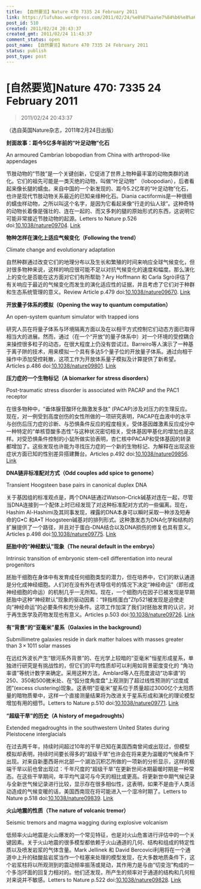 ```yaml
---
title: 【自然要览】Nature 470 7335 24 February 2011
link: https://lufuhao.wordpress.com/2011/02/24/%e8%87%aa%e7%84%b6%e8%a6%81%e8%a7%88nature-470-7335-24-february-2011/
post_id: 510
created: 2011/02/24 20:43:37
created_gmt: 2011/02/24 11:43:37
comment_status: open
post_name: 【自然要览】Nature 470 7335 24 February 2011
status: publish
post_type: post
---
```


# [自然要览]Nature 470: 7335 24 February 2011

> 2011/02/24 20:43:37

 

（选自英国Nature杂志，2011年2月24日出版）

  
**封面故事：距今5亿多年前的“叶足动物”化石**

An armoured Cambrian lobopodian from China with arthropod-like appendages

节肢动物的“节肢”是一个关键创新，它促进了世界上物种最丰富的动物类群的进化。它们的祖先可能是一类灭绝的动物，叫做“叶足动物” （lobopodian），后者看起来像长腿的蠕虫。来自中国的一个新发现的、距今5.2亿年的“叶足动物”化石，也许是现代节肢动物关系最近的已知亲缘种化石。Diania cactiformis是一种很细的蠕虫样动物，之所以叫这个名字，是因为它看起来像“行走的仙人球”。这种奇特的动物长着像是强壮的、连在一起的、而又多刺的腿的原始形式的东西，这说明它可能非常接近节肢动物的起源。Letters to Nature p.526 doi:[10.1038/nature09704](http://doi.org/10.1038/nature09704). [Link](http://www.natureasia.com/ch/nature/updates/index.php?i=81982&issue=7335)

**物种怎样在演化上适应气候变化（Following the trend）**

Climate change and evolutionary adaptation

自然种群通过改变它们的地理分布以及生长和繁殖的时间来响应全球气候变化，但对很多物种来说，这样的响应很可能不足以对抗气候变化的速度和幅度。那么演化上的变化是否能在这方面对它们有所帮助？Ary Hoffmann 和 Carla Sgrò评估了有关响应于最近的气候变化而发生的演化适应性的证据，并且考虑了它们对于种群和生态系统管理的意义。Review Article p.479 doi:[10.1038/nature09670](http://doi.org/10.1038/nature09670). [Link](http://www.natureasia.com/ch/nature/updates/index.php?i=81959&issue=7335)

**开放量子体系的模拟（Opening the way to quantum computation）**

An open-system quantum simulator with trapped ions

研究人员在将量子体系与环境隔离方面以及在以相干方式控制它们动态方面已取得相当大的进展。然而，通过（在一个“开放”的量子体系中）对一个环境的受控耦合来操控很多粒子的动态，在很大程度上仍没有尝试过。Barreiro等人演示了一种基于离子阱的技术，用来模拟一个具有多达5个量子位的开放量子体系。通过向相干操作中添加受控耗散，这项工作为开放体系量子模拟及计算提供了新希望。Articles p.486 doi:[10.1038/nature09801](http://doi.org/10.1038/nature09801). [Link](http://www.natureasia.com/ch/nature/updates/index.php?i=81961&issue=7335)

**压力症的一个生物标记（A biomarker for stress disorders）**

Post-traumatic stress disorder is associated with PACAP and the PAC1 receptor

在很多物种中，“垂体腺苷酸环化酶激发多肽” (PACAP)涉及对压力的生理反应。现在，对一例受到高度创伤的女性所做的一项研究表明，PACAP在血液中的水平与创伤后压力症的诊断、与恐惧条件反应的程度相关。受体基因雌激素反应成分中一种特定的“单核苷酸多态性”与这种状况密切相关，受体基因甲基化的增加也是这样。对受恐惧条件控制的小鼠所做实验表明，杏仁核中PACAP和受体基因的转录都增加了。这些发现也许能为寻找压力症的一个新的生物标记、为解释在出现这些症状方面已知的性别差异搭建舞台。Articles p.492 doi:[10.1038/nature09856](http://doi.org/10.1038/nature09856). [Link](http://www.natureasia.com/ch/nature/updates/index.php?i=81963&issue=7335)

**DNA链非标准配对方式（Odd couples add spice to genome）**

Transient Hoogsteen base pairs in canonical duplex DNA

关于基因组的标准观点是，两个DNA链通过Watson–Crick碱基对连在一起，尽管当DNA连接到一个配体上时已经发现了对这种标准配对方式的一些偏离。现在，Hashim Al-Hashimi及其同事发现，裸露的DNA本身可以瞬时采取一种涉及短寿命的G•C 和A•T Hoogsteen碱基对的排列形式。这种激发态为DNA化学和结构的扩展提供了一个路径，并且对于蛋白-DNA结合以及DNA损伤的修复也具有意义。Articles p.498 doi:[10.1038/nature09775](http://doi.org/10.1038/nature09775). [Link](http://www.natureasia.com/ch/nature/updates/index.php?i=81965&issue=7335)

**胚胎中的“神经默认”现象（The neural default in the embryo）**

Intrinsic transition of embryonic stem-cell differentiation into neural progenitors

胚胎干细胞在身体中有发育成任何细胞类型的潜力，但在培养中，它们的默认通道是分化成神经细胞。人们对在没有外在诱导信号的情况下决定“神经命运”（即形成神经细胞的命运）的机制几乎一无所知。现在，一个细胞内在因子已被发现是早期胚胎中这种“神经默认”现象的驱动因素：“锌指核蛋白”Zfp521被发现是迫使走向“神经命运”的必要条件和充分条件。这项工作加深了我们对胚胎发育的认识，对于再生医学及药物发现也有意义。Articles p.503 doi:[10.1038/nature09726](http://doi.org/10.1038/nature09726). [Link](http://www.natureasia.com/ch/nature/updates/index.php?i=81967&issue=7335)

**有“背景”的“亚毫米”星系（Galaxies in the background）**

Submillimetre galaxies reside in dark matter haloes with masses greater than 3 × 1011 solar masses

在远红外波长产生“银河系外背景”的、在光学上较暗的“亚毫米”恒星形成星系，单独进行研究是有挑战性的，但它们的平均性质却可以利用如背景密度变化的 “角功率谱”等统计数字来确定。采用这种方法，Amblard等人在亮度波动“功率谱”的250、350和500微米处、在“弧分度角度盘”上观测到了超过线性预测的“过度成团”(excess clustering)现象。这表明“亚毫米”星系位于质量超过3000亿个太阳质量的暗物质晕中，这样一个直接测量结果将为改进关于星系形成和演化的理论模型增加有用的细节。Letters to Nature p.510 doi:[10.1038/nature09771](http://doi.org/10.1038/nature09771). [Link](http://www.natureasia.com/ch/nature/updates/index.php?i=81970&issue=7335)

**“超级干旱”的历史（A history of megadroughts）**

Extended megadroughts in the southwestern United States during Pleistocene interglacials

在过去两千年，持续时间超过10年的干旱已知在美国西南曾间或出现过，但模型模拟却表明，持续时间要长得多的“超级干旱”也许会在将来更为温暖的气候条件下出现。对来自新墨西哥州北部一个湖泊沉积芯所做的一项新的分析显示，这样的极端干旱以前也曾出现过：千年尺度的“超级干旱”在更新世间冰期最暖时期是一种常态。在这些干旱期间，年平均气温可与今天的相比或更高。将更新世中期气候记录与全新世气候记录进行比较，显示存在很多相似性，这表明，如果不是由于人类活动造成的气候变暖的话，美国西南现在将可能进入一个湿冷时期了。Letters to Nature p.518 doi:[10.1038/nature09839](http://doi.org/10.1038/nature09839). [Link](http://www.natureasia.com/ch/nature/updates/index.php?i=81976&issue=7335)

**火山地震的性质（The nature of volcanic tremor）**

Seismic tremors and magma wagging during explosive volcanism

低频率火山地震是火山爆发的一个常见特征，也是对火山危害进行评估中的一个关键因素。关于火山地震的很多模型都依赖于火山通道的几何、结构和组成的特定性质以及喷发岩浆的气体含量。Mark Jellinek 和 David Bercovici利用将在一个通道中上升的硅酸盐岩浆当作一个柱塞来处理的模型发现，在大多数地质条件下，这个岩浆柱将以所观测到的震动频率振荡或晃动，其作用力是与由“切变泡”构成的一个多泡环面的回复力相对的。他们还发现，所产生的频率对于通道的结构和几何相对来说并不敏感。Letters to Nature p.522 doi:[10.1038/nature09828](http://doi.org/10.1038/nature09828). [Link](http://www.natureasia.com/ch/nature/updates/index.php?i=81979&issue=7335)
